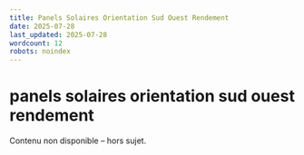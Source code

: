 ```yaml
---
title: Panels Solaires Orientation Sud Ouest Rendement
date: 2025-07-28
last_updated: 2025-07-28
wordcount: 12
robots: noindex
---
```


# panels solaires orientation sud ouest rendement

Contenu non disponible – hors sujet.